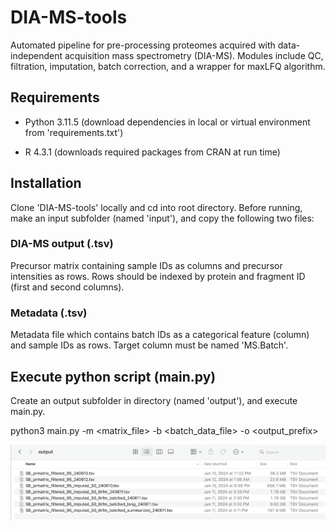 # DIA-MS-tools

Automated pipeline for pre-processing proteomes acquired with data-independent acquisition mass spectrometry (DIA-MS). Modules include QC, filtration, imputation, batch correction, and a wrapper for maxLFQ algorithm.

## Requirements

- Python 3.11.5 (download dependencies in local or virtual environment from 'requirements.txt')

- R 4.3.1 (downloads required packages from CRAN at run time)

## Installation 

Clone 'DIA-MS-tools' locally and cd into root directory. Before running, make an input subfolder (named 'input'), and copy the following two files:

### DIA-MS output (.tsv)

Precursor matrix containing sample IDs as columns and precursor intensities as rows. Rows should be indexed by protein and fragment ID (first and second columns). 

### Metadata (.tsv)

Metadata file which contains batch IDs as a categorical feature (column) and sample IDs as rows. Target column must be named 'MS.Batch'.

## Execute python script (main.py)

Create an output subfolder in directory (named 'output'), and execute main.py.

python3 main.py -m <matrix_file> -b <batch_data_file> -o <output_prefix>

![output directory](https://github.com/BasuShaon/DIA-MS-tools/blob/main/screen.png)
